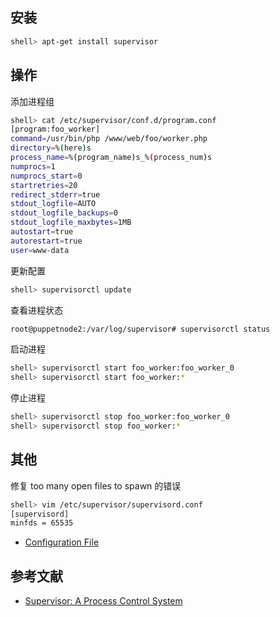 ## 安装

```sh
shell> apt-get install supervisor
```

## 操作

添加进程组

```sh
shell> cat /etc/supervisor/conf.d/program.conf 
[program:foo_worker]
command=/usr/bin/php /www/web/foo/worker.php
directory=%(here)s
process_name=%(program_name)s_%(process_num)s
numprocs=1
numprocs_start=0
startretries=20
redirect_stderr=true
stdout_logfile=AUTO
stdout_logfile_backups=0
stdout_logfile_maxbytes=1MB
autostart=true
autorestart=true
user=www-data
```

更新配置

```sh
shell> supervisorctl update
```

查看进程状态

```sh
root@puppetnode2:/var/log/supervisor# supervisorctl status
```

启动进程

```sh
shell> supervisorctl start foo_worker:foo_worker_0
shell> supervisorctl start foo_worker:*
```

停止进程

```sh
shell> supervisorctl stop foo_worker:foo_worker_0
shell> supervisorctl stop foo_worker:*
```

## 其他

修复 too many open files to spawn 的错误

```sh
shell> vim /etc/supervisor/supervisord.conf
[supervisord]
minfds = 65535
```

- [Configuration File](http://supervisord.org/configuration.html)

## 参考文献

- [Supervisor: A Process Control System](http://supervisord.org/index.html)

